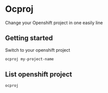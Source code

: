 # Ocproj
Change your Openshift project in one easily line

## Getting started
Switch to your openshift project
```bash
ocproj my-project-name
```

## List openshift project
```bash
ocproj
```


